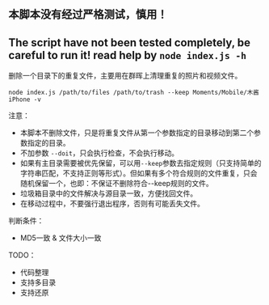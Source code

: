 ## 本脚本没有经过严格测试，慎用！

## The script have not been tested completely, be careful to run it! read help by `node index.js -h`

删除一个目录下的重复文件，主要用在群晖上清理重复的照片和视频文件。

`node index.js /path/to/files /path/to/trash --keep Moments/Mobile/木酱iPhone -v`

注意：

* 本脚本不删除文件，只是将重复文件从第一个参数指定的目录移动到第二个参数指定的目录。
* 不加参数 `--doit`，只会执行检查，不会执行移动。
* 如果有主目录需要被优先保留，可以用`--keep`参数去指定规则（只支持简单的字符串匹配，不支持正则等形式）。但如果有多个符合规则的文件重复，只会随机保留一个，也即：不保证不删除符合--keep规则的文件。
* 垃圾箱目录中的文件解决与源目录一致，方便找回文件。
* 在移动过程中，不要强行退出程序，否则有可能丢失文件。


判断条件：
* MD5一致 & 文件大小一致

TODO：
* 代码整理
* 支持多目录
* 支持还原
